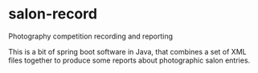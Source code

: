 # salon-record
Photography competition recording and reporting

This is a bit of spring boot software in Java, that combines a set of XML files together to produce some reports about photographic salon entries.
